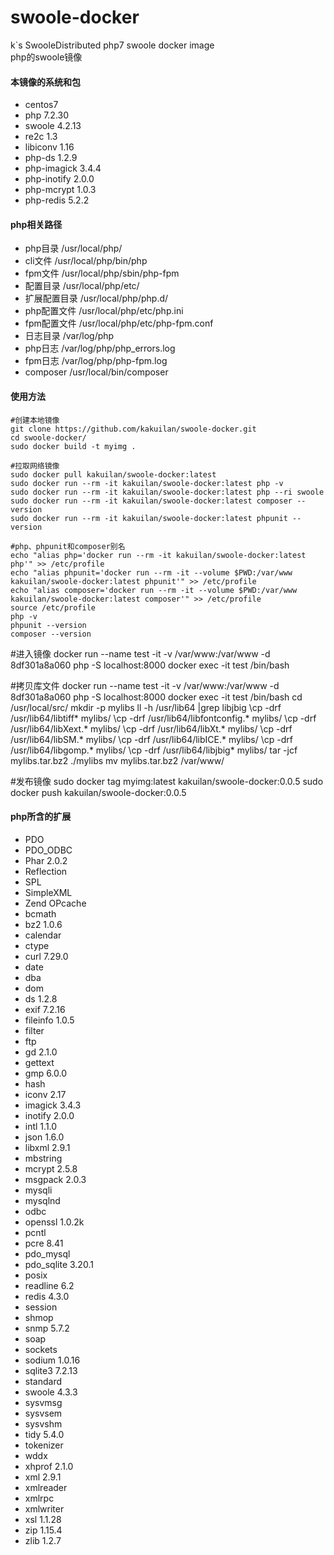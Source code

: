 # swoole-docker
k`s SwooleDistributed php7 swoole docker image   
php的swoole镜像


#### 本镜像的系统和包
- centos7
- php 7.2.30
- swoole 4.2.13
- re2c 1.3
- libiconv 1.16
- php-ds 1.2.9
- php-imagick 3.4.4
- php-inotify 2.0.0
- php-mcrypt 1.0.3
- php-redis 5.2.2

#### php相关路径
- php目录 /usr/local/php/
- cli文件 /usr/local/php/bin/php
- fpm文件 /usr/local/php/sbin/php-fpm
- 配置目录 /usr/local/php/etc/
- 扩展配置目录 /usr/local/php/php.d/
- php配置文件 /usr/local/php/etc/php.ini
- fpm配置文件 /usr/local/php/etc/php-fpm.conf
- 日志目录 /var/log/php
- php日志 /var/log/php/php_errors.log
- fpm日志 /var/log/php/php-fpm.log
- composer /usr/local/bin/composer


#### 使用方法
```shell
#创建本地镜像
git clone https://github.com/kakuilan/swoole-docker.git
cd swoole-docker/
sudo docker build -t myimg .

#拉取网络镜像
sudo docker pull kakuilan/swoole-docker:latest
sudo docker run --rm -it kakuilan/swoole-docker:latest php -v
sudo docker run --rm -it kakuilan/swoole-docker:latest php --ri swoole
sudo docker run --rm -it kakuilan/swoole-docker:latest composer --version
sudo docker run --rm -it kakuilan/swoole-docker:latest phpunit --version

#php、phpunit和composer别名
echo "alias php='docker run --rm -it kakuilan/swoole-docker:latest php'" >> /etc/profile
echo "alias phpunit='docker run --rm -it --volume $PWD:/var/www kakuilan/swoole-docker:latest phpunit'" >> /etc/profile
echo "alias composer='docker run --rm -it --volume $PWD:/var/www kakuilan/swoole-docker:latest composer'" >> /etc/profile
source /etc/profile
php -v
phpunit --version
composer --version
```

#进入镜像
docker run --name test -it -v /var/www:/var/www -d 8df301a8a060 php -S localhost:8000
docker exec -it test /bin/bash

#拷贝库文件
docker run --name test -it -v /var/www:/var/www -d 8df301a8a060 php -S localhost:8000
docker exec -it test /bin/bash
cd /usr/local/src/
mkdir -p mylibs
ll -h /usr/lib64 |grep libjbig
\cp -drf /usr/lib64/libtiff* mylibs/
\cp -drf /usr/lib64/libfontconfig.* mylibs/
\cp -drf /usr/lib64/libXext.* mylibs/
\cp -drf /usr/lib64/libXt.* mylibs/
\cp -drf /usr/lib64/libSM.* mylibs/
\cp -drf /usr/lib64/libICE.* mylibs/
\cp -drf /usr/lib64/libgomp.* mylibs/
\cp -drf /usr/lib64/libjbig* mylibs/
tar -jcf mylibs.tar.bz2 ./mylibs
mv mylibs.tar.bz2 /var/www/

#发布镜像
sudo docker tag myimg:latest kakuilan/swoole-docker:0.0.5
sudo docker push kakuilan/swoole-docker:0.0.5

#### php所含的扩展
- PDO
- PDO_ODBC
- Phar 2.0.2
- Reflection
- SPL
- SimpleXML
- Zend OPcache
- bcmath
- bz2 1.0.6
- calendar
- ctype
- curl 7.29.0
- date
- dba
- dom
- ds 1.2.8
- exif 7.2.16
- fileinfo 1.0.5
- filter
- ftp
- gd 2.1.0
- gettext
- gmp 6.0.0
- hash
- iconv 2.17
- imagick 3.4.3
- inotify 2.0.0
- intl 1.1.0
- json 1.6.0
- libxml 2.9.1
- mbstring
- mcrypt 2.5.8
- msgpack 2.0.3
- mysqli
- mysqlnd
- odbc
- openssl 1.0.2k
- pcntl
- pcre 8.41
- pdo_mysql
- pdo_sqlite 3.20.1
- posix
- readline 6.2
- redis 4.3.0
- session
- shmop
- snmp 5.7.2
- soap
- sockets
- sodium 1.0.16
- sqlite3 7.2.13
- standard
- swoole 4.3.3
- sysvmsg
- sysvsem
- sysvshm
- tidy 5.4.0
- tokenizer
- wddx
- xhprof 2.1.0
- xml 2.9.1
- xmlreader
- xmlrpc
- xmlwriter
- xsl 1.1.28
- zip 1.15.4
- zlib 1.2.7

